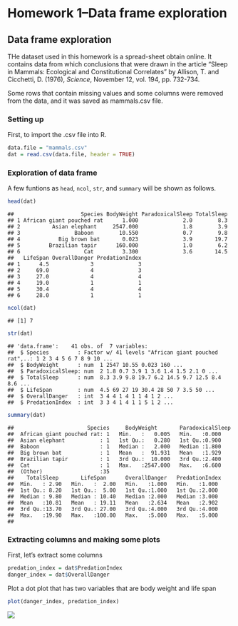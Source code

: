 Homework 1–Data frame exploration
================

## Data frame exploration

THe dataset used in this homework is a spread-sheet obtain online. It
contains data from which conclusions that were drawn in the article
“Sleep in Mammals: Ecological and Constitutional Correlates” by
Allison, T. and Cicchetti, D. (1976), *Science*, November 12, vol. 194,
pp. 732-734.

Some rows that contain missing values and some columns were removed from
the data, and it was saved as mammals.csv file.

### Setting up

First, to import the .csv file into R.

``` r
data.file = "mammals.csv"
dat = read.csv(data.file, header = TRUE)
```

### Exploration of data frame

A few funtions as `head`, `ncol`, `str`, and `summary` will be shown as
follows.

``` r
head(dat)
```

    ##                     Species BodyWeight ParadoxicalSleep TotalSleep
    ## 1 African giant pouched rat      1.000              2.0        8.3
    ## 2          Asian elephant     2547.000              1.8        3.9
    ## 3                 Baboon        10.550              0.7        9.8
    ## 4            Big brown bat       0.023              3.9       19.7
    ## 5         Brazilian tapir      160.000              1.0        6.2
    ## 6                    Cat         3.300              3.6       14.5
    ##   LifeSpan OverallDanger PredationIndex
    ## 1      4.5             3              3
    ## 2     69.0             4              3
    ## 3     27.0             4              4
    ## 4     19.0             1              1
    ## 5     30.4             4              4
    ## 6     28.0             1              1

``` r
ncol(dat)
```

    ## [1] 7

``` r
str(dat)
```

    ## 'data.frame':    41 obs. of  7 variables:
    ##  $ Species         : Factor w/ 41 levels "African giant pouched rat",..: 1 2 3 4 5 6 7 8 9 10 ...
    ##  $ BodyWeight      : num  1 2547 10.55 0.023 160 ...
    ##  $ ParadoxicalSleep: num  2 1.8 0.7 3.9 1 3.6 1.4 1.5 2.1 0 ...
    ##  $ TotalSleep      : num  8.3 3.9 9.8 19.7 6.2 14.5 9.7 12.5 8.4 8.6 ...
    ##  $ LifeSpan        : num  4.5 69 27 19 30.4 28 50 7 3.5 50 ...
    ##  $ OverallDanger   : int  3 4 4 1 4 1 1 4 1 2 ...
    ##  $ PredationIndex  : int  3 3 4 1 4 1 1 5 1 2 ...

``` r
summary(dat)
```

    ##                       Species     BodyWeight       ParadoxicalSleep
    ##  African giant pouched rat: 1   Min.   :   0.005   Min.   :0.000   
    ##  Asian elephant           : 1   1st Qu.:   0.280   1st Qu.:0.900   
    ##  Baboon                   : 1   Median :   2.000   Median :1.800   
    ##  Big brown bat            : 1   Mean   :  91.931   Mean   :1.929   
    ##  Brazilian tapir          : 1   3rd Qu.:  10.000   3rd Qu.:2.400   
    ##  Cat                      : 1   Max.   :2547.000   Max.   :6.600   
    ##  (Other)                  :35                                      
    ##    TotalSleep       LifeSpan      OverallDanger   PredationIndex 
    ##  Min.   : 2.90   Min.   :  2.00   Min.   :1.000   Min.   :1.000  
    ##  1st Qu.: 8.20   1st Qu.:  5.00   1st Qu.:1.000   1st Qu.:2.000  
    ##  Median : 9.80   Median : 10.40   Median :2.000   Median :3.000  
    ##  Mean   :10.81   Mean   : 19.11   Mean   :2.634   Mean   :2.902  
    ##  3rd Qu.:13.70   3rd Qu.: 27.00   3rd Qu.:4.000   3rd Qu.:4.000  
    ##  Max.   :19.90   Max.   :100.00   Max.   :5.000   Max.   :5.000  
    ## 

### Extracting columns and making some plots

First, let’s extract some columns

``` r
predation_index = dat$PredationIndex
danger_index = dat$OverallDanger
```

Plot a dot plot that has two variables that are body weight and life
span

``` r
plot(danger_index, predation_index)
```

![](hw01_explore_mammal_data_files/figure-gfm/unnamed-chunk-4-1.png)<!-- -->
